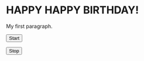 <html>
<head>
<title>Page Title</title>
</head>
<body>

<h1>HAPPY HAPPY BIRTHDAY!</h1>
<p>My first paragraph.</p>

<button onclick="startConfetti();">Start</button>

<button onclick="stopConfetti();">Stop</button>

<script src="confetti.js"></script>

</body>
</html>
